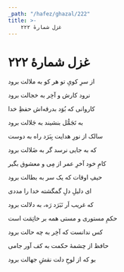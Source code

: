 ```yaml
---
_path: "/hafez/ghazal/222"
title: >-
    غزل شمارهٔ ۲۲۲
---
```

# غزل شمارهٔ ۲۲۲

<div class="b" id="bn1"><div class="m1"><p>از سرِ کویِ تو هر کو به ملالت برود</p></div>
<div class="m2"><p>نرود کارش و آخِر به خجالت برود</p></div></div>
<div class="b" id="bn2"><div class="m1"><p>کاروانی که بُوَد بدرقه‌اش حفظِ خدا</p></div>
<div class="m2"><p>به تَجَمُّل بنشیند به جَلالت برود</p></div></div>
<div class="b" id="bn3"><div class="m1"><p>سالک از نورِ هدایت بِبَرَد راه به دوست</p></div>
<div class="m2"><p>که به جایی نرسد گر به ضَلالت برود</p></div></div>
<div class="b" id="bn4"><div class="m1"><p>کامِ خود آخرِ عمر از مِی و معشوق بگیر</p></div>
<div class="m2"><p>حیفِ اوقات که یک سر به بطالت برود</p></div></div>
<div class="b" id="bn5"><div class="m1"><p>ای دلیلِ دلِ گمگشته خدا را مددی</p></div>
<div class="m2"><p>که غریب اَر نَبَرَد رَه، به دلالت برود</p></div></div>
<div class="b" id="bn6"><div class="m1"><p>حکمِ مستوری و مستی همه بر خاتِمَت است</p></div>
<div class="m2"><p>کس ندانست که آخِر به چه حالت برود</p></div></div>
<div class="b" id="bn7"><div class="m1"><p>حافظ از چشمهٔ حکمت به کف آور جامی</p></div>
<div class="m2"><p>بو که از لوحِ دلت نقشِ جهالت برود</p></div></div>
